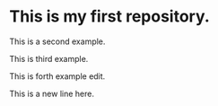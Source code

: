# This is my first repository.

This is a second example.

This is third example.

This is forth example edit.

This is a new line here.
